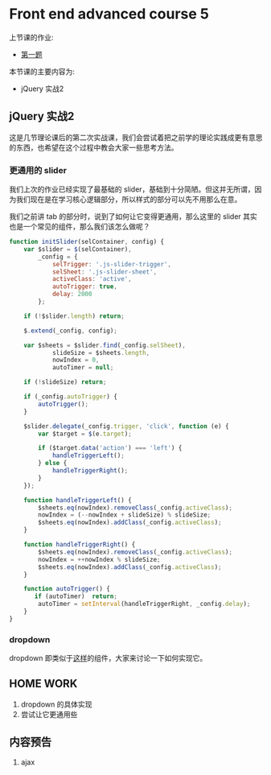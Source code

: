 # Front end advanced course 5

上节课的作业:

- [第一题](http://poppinlp.github.io/front-end-appetizers/homework/jquery4/1.html)

本节课的主要内容为:

- jQuery 实战2

## jQuery 实战2

这是几节理论课后的第二次实战课，我们会尝试着把之前学的理论实践成更有意思的东西，也希望在这个过程中教会大家一些思考方法。

### 更通用的 slider

我们上次的作业已经实现了最基础的 slider，基础到十分简陋。但这并无所谓，因为我们现在是在学习核心逻辑部分，所以样式的部分可以先不用那么在意。

我们之前讲 tab 的部分时，说到了如何让它变得更通用，那么这里的 slider 其实也是一个常见的组件，那么我们该怎么做呢？

```js
function initSlider(selContainer, config) {
    var $slider = $(selContainer),
        _config = {
            selTrigger: '.js-slider-trigger',
            selSheet: '.js-slider-sheet',
            activeClass: 'active',
            autoTrigger: true,
            delay: 2000
        };

    if (!$slider.length) return;

    $.extend(_config, config);

    var $sheets = $slider.find(_config.selSheet),
            slideSize = $sheets.length,
            nowIndex = 0,
            autoTimer = null;

    if (!slideSize) return;

    if (_config.autoTrigger) {
        autoTrigger();
    }

    $slider.delegate(_config.trigger, 'click', function (e) {
        var $target = $(e.target);

        if ($target.data('action') === 'left') {
            handleTriggerLeft();
        } else {
            handleTriggerRight();
        }
    });

    function handleTriggerLeft() {
        $sheets.eq(nowIndex).removeClass(_config.activeClass);
        nowIndex = (--nowIndex + slideSize) % slideSize;
        $sheets.eq(nowIndex).addClass(_config.activeClass);
    }

    function handleTriggerRight() {
        $sheets.eq(nowIndex).removeClass(_config.activeClass);
        nowIndex = ++nowIndex % slideSize;
        $sheets.eq(nowIndex).addClass(_config.activeClass);
    }

    function autoTrigger() {
       if (autoTimer)  return;
        autoTimer = setInterval(handleTriggerRight, _config.delay);
    }
}
```

### dropdown

dropdown 即类似于[这样](http://getbootstrap.com/javascript/#dropdowns)的组件，大家来讨论一下如何实现它。

## HOME WORK

1. dropdown 的具体实现
2. 尝试让它更通用些

## 内容预告

1. ajax

